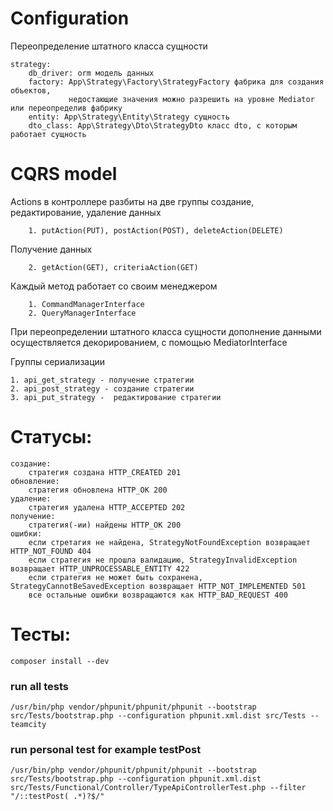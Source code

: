# Configuration

Переопределение штатного класса сущности

    strategy:
        db_driver: orm модель данных
        factory: App\Strategy\Factory\StrategyFactory фабрика для создания объектов,
                 недостающие значения можно разрешить на уровне Mediator или переопределив фабрику
        entity: App\Strategy\Entity\Strategy сущность
        dto_class: App\Strategy\Dto\StrategyDto класс dto, с которым работает сущность

# CQRS model

Actions в контроллере разбиты на две группы
создание, редактирование, удаление данных

        1. putAction(PUT), postAction(POST), deleteAction(DELETE)
Получение данных

        2. getAction(GET), criteriaAction(GET)

Каждый метод работает со своим менеджером

        1. CommandManagerInterface
        2. QueryManagerInterface

При переопределении штатного класса сущности дополнение данными осуществляется декорированием, с помощью MediatorInterface


Группы сериализации

    1. api_get_strategy - получение стратегии
    2. api_post_strategy - создание стратегии
    3. api_put_strategy -  редактирование стратегии

# Статусы:

    создание:
        стратегия создана HTTP_CREATED 201
    обновление:
        стратегия обновлена HTTP_OK 200
    удаление:
        стратегия удалена HTTP_ACCEPTED 202
    получение:
        стратегия(-ии) найдены HTTP_OK 200
    ошибки:
        если стретагия не найдена, StrategyNotFoundException возвращает HTTP_NOT_FOUND 404
        если стратегия не прошла валидацию, StrategyInvalidException возвращает HTTP_UNPROCESSABLE_ENTITY 422
        если стратегия не может быть сохранена, StrategyCannotBeSavedException возвращает HTTP_NOT_IMPLEMENTED 501
        все остальные ошибки возвращаются как HTTP_BAD_REQUEST 400

# Тесты:

    composer install --dev
### run all tests
    /usr/bin/php vendor/phpunit/phpunit/phpunit --bootstrap src/Tests/bootstrap.php --configuration phpunit.xml.dist src/Tests --teamcity

### run personal test for example testPost
    /usr/bin/php vendor/phpunit/phpunit/phpunit --bootstrap src/Tests/bootstrap.php --configuration phpunit.xml.dist src/Tests/Functional/Controller/TypeApiControllerTest.php --filter "/::testPost( .*)?$/" 

